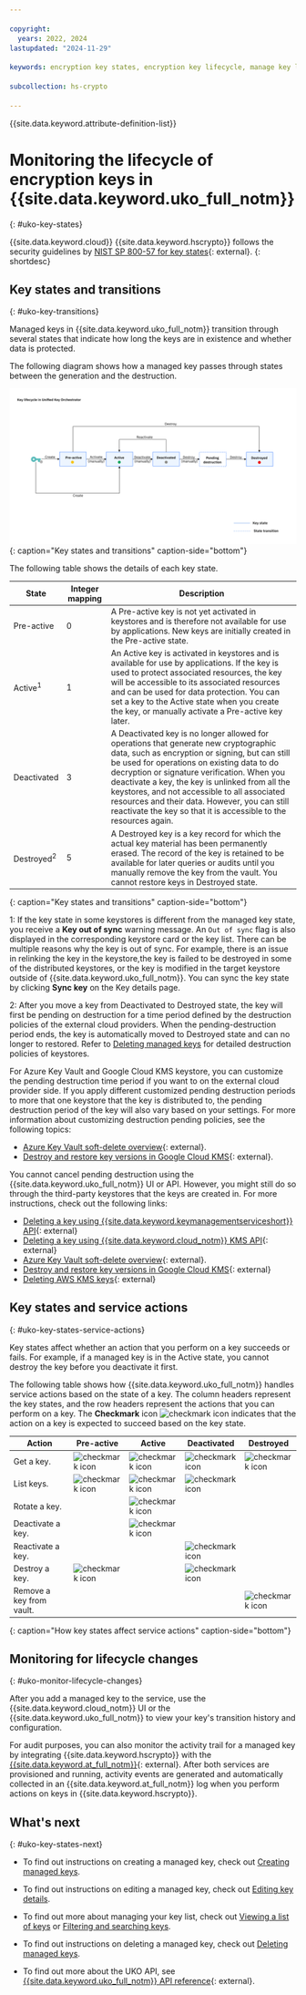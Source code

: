 ```yaml
---

copyright:
  years: 2022, 2024
lastupdated: "2024-11-29"

keywords: encryption key states, encryption key lifecycle, manage key lifecycle, Unified Key Orchestrator, UKO keys

subcollection: hs-crypto

---
```



{{site.data.keyword.attribute-definition-list}}




# Monitoring the lifecycle of encryption keys in {{site.data.keyword.uko_full_notm}}
{: #uko-key-states}

{{site.data.keyword.cloud}} {{site.data.keyword.hscrypto}} follows the security guidelines by [NIST SP 800-57 for key states](https://www.nist.gov/publications/recommendation-key-management-part-1-general-0){: external}.
{: shortdesc}

## Key states and transitions
{: #uko-key-transitions}

Managed keys in {{site.data.keyword.uko_full_notm}} transition through several states that indicate how long the keys are in existence and whether data is protected.

The following diagram shows how a managed key passes through states between the generation and the destruction.

![Key states and transitions](/images/uko-key-lifecycle.svg "Key states and transitions"){: caption="Key states and transitions" caption-side="bottom"}

The following table shows the details of each key state.

| State       | Integer mapping | Description |
|-------------|-----------------|-------------|
| Pre-active  |        0        | A Pre-active key is not yet activated in keystores and is therefore not available for use by applications. New keys are initially created in the Pre-active state. |
| Active<sup>1</sup>      |        1        | An Active key is activated in keystores and is available for use by applications. If the key is used to protect associated resources, the key will be accessible to its associated resources and can be used for data protection. You can set a key to the Active state when you create the key, or manually activate a Pre-active key later. |
| Deactivated |        3        | A Deactivated key is no longer allowed for operations that generate new cryptographic data, such as encryption or signing, but can still be used for operations on existing data to do decryption or signature verification. When you deactivate a key, the key is unlinked from all the keystores, and not accessible to all associated resources and their data. However, you can still reactivate the key so that it is accessible to the resources again. |
| Destroyed<sup>2</sup>   |        5        | A Destroyed key is a key record for which the actual key material has been permanently erased. The record of the key is retained to be available for later queries or audits until you manually remove the key from the vault. You cannot restore keys in Destroyed state.|
{: caption="Key states and transitions" caption-side="bottom"}

1: If the key state in some keystores is different from the managed key state, you receive a **Key out of sync** warning message. An `Out of sync` flag is also displayed in the corresponding keystore card or the key list. There can be multiple reasons why the key is out of sync. For example, there is an issue in relinking the key in the keystore,the key is failed to be destroyed in some of the distributed keystores, or the key is modified in the target keystore outside of {{site.data.keyword.uko_full_notm}}. You can sync the key state by clicking **Sync key** on the Key details page.

2: After you move a key from Deactivated to Destroyed state, the key will first be pending on destruction for a time period defined by the destruction policies of the external cloud providers. When the pending-destruction period ends, the key is automatically moved to Destroyed state and can no longer to restored. Refer to [Deleting managed keys](/docs/hs-crypto?topic=hs-crypto-delete-purge-keys&interface=ui) for detailed destruction policies of keystores.

For Azure Key Vault and Google Cloud KMS keystore, you can customize the pending destruction time period if you want to on the external cloud provider side. If you apply different customized pending destruction periods to more that one keystore that the key is distributed to, the pending destruction period of the key will also vary based on your settings. For more information about customizing destruction pending policies, see the following topics:
- [Azure Key Vault soft-delete overview](https://docs.microsoft.com/en-us/azure/key-vault/general/soft-delete-overview){: external}.
- [Destroy and restore key versions in Google Cloud KMS](https://cloud.google.com/kms/docs/destroy-restore){: external}.

You cannot cancel pending destruction using the {{site.data.keyword.uko_full_notm}} UI or API. However, you might still do so through the third-party keystores that the keys are created in. For more instructions, check out the following links:
- [Deleting a key using {{site.data.keyword.keymanagementserviceshort}} API](/apidocs/key-protect#deletekey){: external}
- [Deleting a key using {{site.data.keyword.cloud_notm}} KMS API](/apidocs/hs-crypto#deletekey){: external}
- [Azure Key Vault soft-delete overview](https://docs.microsoft.com/en-us/azure/key-vault/general/soft-delete-overview){: external}.
- [Destroy and restore key versions in Google Cloud KMS](https://cloud.google.com/kms/docs/destroy-restore){: external}
- [Deleting AWS KMS keys](https://docs.aws.amazon.com/kms/latest/developerguide/deleting-keys.html#deleting-keys-how-it-works){: external}

## Key states and service actions
{: #uko-key-states-service-actions}

Key states affect whether an action that you perform on a key succeeds or fails. For example, if a managed key is in the Active state, you cannot destroy the key before you deactivate it first.

The following table shows how {{site.data.keyword.uko_full_notm}} handles service actions based on the state of a key. The column headers represent the key states, and the row headers represent the actions that you can perform on a key. The **Checkmark** icon ![checkmark icon](../icons/checkmark-icon.svg "Checkmark") indicates that the action on a key is expected to succeed based on the key state.

| Action | Pre-active | Active | Deactivated | Destroyed |
| ------ | ------ | ---------- | ----------- | --------- |
| Get a key. | ![checkmark icon](../icons/checkmark-icon.svg "Checkmark") | ![checkmark icon](../icons/checkmark-icon.svg "Checkmark") | ![checkmark icon](../icons/checkmark-icon.svg "Checkmark") |![checkmark icon](../icons/checkmark-icon.svg "Checkmark")|
| List keys. | ![checkmark icon](../icons/checkmark-icon.svg "Checkmark") | ![checkmark icon](../icons/checkmark-icon.svg "Checkmark") | ![checkmark icon](../icons/checkmark-icon.svg "Checkmark") |   |
| Rotate a key. |   | ![checkmark icon](../icons/checkmark-icon.svg "Checkmark")  |    |    |
| Deactivate a key. |  | ![checkmark icon](../icons/checkmark-icon.svg "Checkmark") |     |   |
| Reactivate a key. |     |     | ![checkmark icon](../icons/checkmark-icon.svg "Checkmark") |   |
| Destroy a key. | ![checkmark icon](../icons/checkmark-icon.svg "Checkmark") |  | ![checkmark icon](../icons/checkmark-icon.svg "Checkmark") |   |
| Remove a key from vault. |     |     |     | ![checkmark icon](../icons/checkmark-icon.svg "Checkmark") |
{: caption="How key states affect service actions" caption-side="bottom"}



## Monitoring for lifecycle changes
{: #uko-monitor-lifecycle-changes}

After you add a managed key to the service, use the {{site.data.keyword.cloud_notm}} UI or the {{site.data.keyword.uko_full_notm}} to view your key's transition history and configuration.

For audit purposes, you can also monitor the activity trail for a managed key by integrating {{site.data.keyword.hscrypto}} with the [{{site.data.keyword.at_full_notm}}](/docs/activity-tracker?topic=activity-tracker-getting-started){: external}. After both services are provisioned and running, activity events are generated and automatically collected in an {{site.data.keyword.at_full_notm}} log when you perform actions on keys in {{site.data.keyword.hscrypto}}.



## What's next
{: #uko-key-states-next}

- To find out instructions on creating a managed key, check out [Creating managed keys](/docs/hs-crypto?topic=hs-crypto-create-managed-keys).

- To find out instructions on editing a managed key, check out [Editing key details](/docs/hs-crypto?topic=hs-crypto-edit-kms-keys).

- To find out more about managing your key list, check out [Viewing a list of keys](/docs/hs-crypto?topic=hs-crypto-view-key-list) or [Filtering and searching keys](/docs/hs-crypto?topic=hs-crypto-search-key-list).

- To find out instructions on deleting a managed key, check out [Deleting managed keys](/docs/hs-crypto?topic=hs-crypto-delete-managed-keys).

- To find out more about the UKO API, see [{{site.data.keyword.uko_full_notm}} API reference](/apidocs/uko){: external}. 
